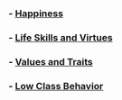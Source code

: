 ### - [Happiness](/happiness.md)

### - [Life Skills and Virtues](/life-skills-and-virtues.md)

### - [Values and Traits](/values-and-traits.md)

### - [Low Class Behavior](/low-class-behavior.md)
